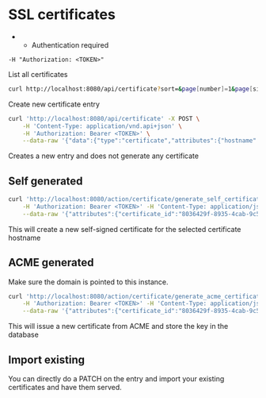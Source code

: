 # SSL certificates

- * Authentication required

```-H "Authorization: <TOKEN>"```

List all certificates


```bash 
curl http://localhost:8080/api/certificate?sort=&page[number]=1&page[size]=10
```

Create new certificate entry

```bash
curl 'http://localhost:8080/api/certificate' -X POST \
    -H 'Content-Type: application/vnd.api+json' \
    -H 'Authorization: Bearer <TOKEN>' \
    --data-raw '{"data":{"type":"certificate","attributes":{"hostname":"example.com","issuer":"self"}},"meta":{}}'
```

Creates a new entry and does not generate any certificate

## Self generated


```bash
curl 'http://localhost:8080/action/certificate/generate_self_certificate' -X POST \
    -H 'Authorization: Bearer <TOKEN>' -H 'Content-Type: application/json;charset=utf-8' \
    --data-raw '{"attributes":{"certificate_id":"8036429f-8935-4cab-9c5c-42261a451905"}}'
```

This will create a new self-signed certificate for the selected certificate hostname


## ACME generated

Make sure the domain is pointed to this instance.

```bash
curl 'http://localhost:8080/action/certificate/generate_acme_certificate' -X POST \
    -H 'Authorization: Bearer <TOKEN>' -H 'Content-Type: application/json;charset=utf-8' \
    --data-raw '{"attributes":{"certificate_id":"8036429f-8935-4cab-9c5c-42261a451905","email":"<YOUR_EMAIL>"}}'
```

This will issue a new certificate from ACME and store the key in the database

## Import existing

You can directly do a PATCH on the entry and import your existing certificates and have them served.